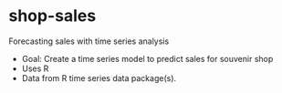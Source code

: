# shop-sales
Forecasting sales with time series analysis
- Goal: Create a time series model to predict sales for souvenir shop
- Uses R
- Data from R time series data package(s).
